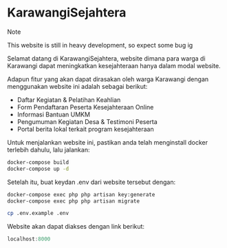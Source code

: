 # KarawangiSejahtera

> [!Note]
> This website is still in heavy development, so expect some bug ig

Selamat datang di KarawangiSejahtera, website dimana para warga di Karawangi dapat meningkatkan kesejahteraan hanya dalam modal website.

Adapun fitur yang akan dapat dirasakan oleh warga Karawangi dengan menggunakan website ini adalah sebagai berikut:

- Daftar Kegiatan & Pelatihan Keahlian
- Form Pendaftaran Peserta Kesejahteraan Online
- Informasi Bantuan UMKM
- Pengumuman Kegiatan Desa & Testimoni Peserta
- Portal berita lokal terkait program kesejahteraan

Untuk menjalankan website ini, pastikan anda telah menginstall docker terlebih dahulu, lalu jalankan:

```sh
docker-compose build
docker-compose up -d
```

Setelah itu, buat keydan .env dari website tersebut dengan:

```sh
docker-compose exec php php artisan key:generate
docker-compose exec php php artisan migrate
```

```sh
cp .env.example .env
```

Website akan dapat diakses dengan link berikut:

```go
localhost:8000
```
